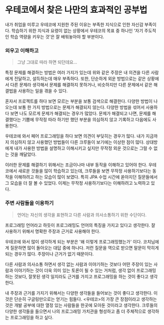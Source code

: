 # 우테코에서 찾은 나만의 효과적인 공부법

내가 취업을 미루고 우테코에 지원한 주된 이유는 부족한 지식으로 인한 자신감 부족이다. 학습하기 위한 지식과 요령이 없는 상황에서 우테코의 목표 중 하나인 '자기 주도적인 학습 역량을 키우는 것'은 잘 배워놓아야 할 부분이다. 

### 외우고 이해하고

> 그냥 그대로 따라 하면 되던데요...

특정 문제를 해결하는 방법은 여러 가지가 있는데 위와 같은 주장은 내 의견을 다른 사람에게 전달하고, 설득하는데 매우 부족하다. 또한, 단순하게 외운 방법으로는 같은 상황에서 다른 문제라 생각해서 문제를 해결하지 못하거나, 비슷하지만 다른 문제에서 같은 해결법을 사용하는 일을 겪을 수 있다.

혼자서 프로젝트를 하다 보면 모르는 부분을 보통 검색으로 해결한다. 다양한 방법이 나오는데 보통 한 가지 방법으로는 문제가 해결되지 않는다. 다양한 방법을 섞어서 사용하다 보면 나도 모르게 문제가 해결되는 경우가 많았다. 문제가 해결되고 나면, 문제를 해결했다는 기쁨에 무작정 따라 하기만 했던 부분을 의심하지 않고 기록하고 다음에도 사용한다. 

우테코에 와서 페어 프로그래밍을 하다 보면 의견이 부딪히는 경우가 많다. 내가 지금까지 의심하지 않고 사용했던 방법들이 다른 크루들이 보기에는 이상한 점이 많다. 상대방에게 내가 사용한 방법을 설명하고 이해시키고 싶지만 무작정 외운 것으로는 그럴 수 없는 것을 깨달았다.

이러한 문제를 해결하기 위해서는 조금이나마 내부 동작을 이해하고 있어야 한다. 우테코에서 새로운 것들을 많이 학습하고 있는데, 크루들을 보면 무작정 사용하기보다는 동작을 이해하려고 하는 모습이 많이 보였다. 특히 JPA 수업 시간에 쏟아지던 질문들에서 그 모습을 더 잘 볼 수 있었다. 이제는 무작정 사용하기보다는 이해하려고 노력하고 있다.

### 주변 사람들을 이용하기

> 언어는 자신의 생각을 표현하고 다른 사람과 의사소통하기 위한 수단이다.

프로그래밍 언어라고 하듯이 프로그래밍도 언어의 특징을 가지고 있다고 생각한다. 잘 사용하기 위해서 명확한 주장과 근거로 사용해야 한다.

우테코에 와서 많이 생각하게 되는 부분은 '왜 이렇게 프로그래밍했는가' 이다. 코치님에게 질문하면 많이 돌아오는 대답 중에 하나다. 저런 질문을 역으로 받으면 말문이 막히게 되는 경우가 많다. 주장이나 근거가 없기 때문이다. 

다른 사람과 의사소통 하면서 생각 없는 사람과 이야기하는 것보다 어떤 주장이 있는 사람과 이야기하는 것이 더욱 의미 있는 토론이 될 수 있는 거처럼, 생각 없이 프로그래밍하는 것보다, 잘못된 생각 일지라도 근거를 가지고 프로그래밍을 하는 것이 좋다고 생각한다. 

내 주장과 근거를 가지기 위해서는 다양한 생각들을 들어보는 것이 좋다고 생각한다. 이것은 단순히 구글링만으로는 얻기는 힘들다. <우테코>의 가장 큰 장점이라고 생각하는 것은 개발 공부에 대한 열정 있는 사람들을 한곳에 모아둔 것이라고 생각한다.  크루들의 다양한 생각들을 들으면서 나의 프로그래밍 가치관을 형성하고 좀 더 주체적으로 생각하는 프로그래밍을 하고 싶다.
